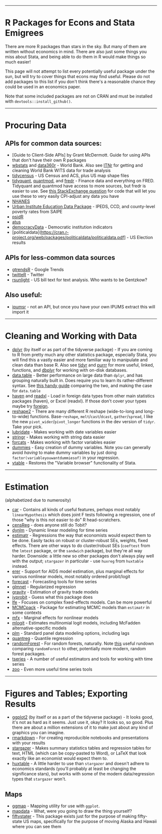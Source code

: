 ----
# R Packages for Econs and Stata Emigrees

There are more R packages than stars in the sky. But many of them are written without economics in mind. There are also just some things you miss about Stata, and being able to do them in R would make things so much easier!

This page will not attempt to list every potentially useful package under the sun, but will try to cover things that econs may find useful. Please do not add packages to this list if you don't think there's a reasonable chance they could be used in an economics paper.

Note that some included packages are not on CRAN and must be installed with `devtools::install_github()`.

----
# Procuring Data

## APIs for common data sources:
* [Guide to Client-Side APIs] by Grant McDermott. Guide for using APIs that don't have their own R packages
* [wbstats](https://cran.r-project.org/web/packages/wbstats/wbstats.pdf) and [data360r](https://tcdata360.worldbank.org/tools/data360r) - World Bank. Also see [ITNr](https://github.com/MatthewSmith430/ITNr) for getting and cleaning World Bank WITS data for trade analysis
* [tidycensus](https://cran.r-project.org/web/packages/tidycensus/tidycensus.pdf) - US Census and ACS, plus US map shape files
* [tidyquant](https://cran.r-project.org/web/packages/tidyquant/index.html), [quantmod](https://cran.r-project.org/web/packages/quantmod/index.html), and [fredr](https://cran.r-project.org/web/packages/fredr/vignettes/fredr.html) - Finance data and everything on FRED. Tidyquant and quantmod have access to more sources, but fredr is easier to use. See [this StackExchange question](https://stackoverflow.com/questions/12590180/inflation-adjusted-prices-package) for code that will let you use these to very easily CPI-adjust any data you have
* [NHANES](https://cran.r-project.org/web/packages/NHANES/NHANES.pdf)
* [Urban Institute Education Data Package](https://github.com/UrbanInstitute/education-data-package-r) - IPEDS, CCD, and county-level poverty rates from SAIPE
* [psidR](https://cran.r-project.org/web/packages/psidR/psidR.pdf)
* [atus](https://cran.r-project.org/web/packages/atus/atus.pdf)
* [democracyData](https://xmarquez.github.io/democracyData/index.html) - Democratic institution indicators
* [politicaldata](https://cran.r-project.org/web/packages/politicaldata/politicaldata.pdf] - US Election results

## APIs for less-common data sources
* [gtrendsR](https://cran.r-project.org/web/packages/gtrendsR/gtrendsR.pdf) - Google Trends
* [twitteR](https://cran.r-project.org/web/packages/twitteR/index.html) - Twitter
* [rsunlight](https://cran.r-project.org/web/packages/rsunlight/rsunlight.pdf) - US bill text for text analysis. Who wants to be Gentzkow?

## Also useful:
* [ipumsr](https://cran.r-project.org/web/packages/ipumsr/vignettes/ipums.html) - not an API, but once you have your own IPUMS extract this will import it

----
# Cleaning and Working with Data

* [dplyr](https://dplyr.tidyverse.org/) (by itself or as part of the tidyverse package) - If you are coming to R from pretty much any other statistics package, especially Stata, you will find this a vastly easier and more familiar way to manipulate and clean data than base R. Also see [tidyr](https://www.rdocumentation.org/packages/tidyr/versions/0.8.3) and [purrr](https://cran.r-project.org/web/packages/purrr/purrr.pdf) for more useful, linked, functions, and [dbplyr](https://cran.r-project.org/web/packages/dbplyr/index.html) for working with on-disk databases.
* [data.table](https://cran.r-project.org/web/packages/data.table/index.html) - Better performance on large data than `dplyr`, and has grouping naturally built in. Does require you to learn its rather-different syntax. See [this handy guide](https://atrebas.github.io/post/2019-03-03-datatable-dplyr/) comparing the two, and making the case for `data.table`
* [haven](https://cran.r-project.org/web/packages/haven/index.html) and [readxl](https://cran.r-project.org/web/packages/readxl/index.html) - Load in foreign data types from other main statistics packages (haven), or Excel (readxl). If those don't cover your types maybe try [foreign](https://cran.r-project.org/web/packages/foreign/foreign.pdf).
* [reshape2](https://cran.r-project.org/web/packages/reshape2/reshape2.pdf) - There are many different R reshape (wide-to-long and long-to-wide) functions. Base-`reshape`, `melt`/`cast`/`dcast`, `gather`/`spread`, I like the new `pivot_wider`/`pivot_longer` functions in the dev version of `tidyr`. Take your pick.
* [lubridate](https://cran.r-project.org/web/packages/lubridate/index.html) - Makes working with date variables easier
* [stringr](https://stringr.tidyverse.org/) - Makes working with string data easier
* [forcats](https://forcats.tidyverse.org/) - Makes working with factor variables easier
* [dummies](https://cran.r-project.org/web/packages/dummies/) - Easy creation of dummy variables. Note you can generally avoid *having* to make dummy variables by just doing `factor(variableyouwantdummiesof)` in your regression.
* [vtable](https://cran.r-project.org/package=vtable) - Restores the "Variable browser" functionality of Stata.

----
# Estimation

(alphabetized due to numerosity)

* [car](https://cran.r-project.org/web/packages/car/index.html) - Contains all kinds of useful features, perhaps most notably `linearHypothesis` which does joint F tests following a regression, one of those "why is this not easier to do" R head-scratchers.
* [censReg](https://cran.r-project.org/web/packages/censReg/index.html) - does anyone still do Tobit? 
* [dynlm](https://cran.r-project.org/web/packages/dynlm/dynlm.pdf) - Dynamic linear modeling for time series
* [estimatr](https://cran.r-project.org/web/packages/estimatr/estimatr.pdf) - Regressions the way that economists would expect them to be done. Easily tacks on robust or cluster-robust SEs, weights, fixed effects. There are other ways to do cluster/robust SEs (`coeftest` from the `lmtest` package, or the `sandwich` package), but they're all way harder. Downside: a little new so other packages don't always play well with the output; `stargazer` in particular - use `huxreg` from `huxtable` instead.
* [erer](https://cran.r-project.org/package=erer) - Support for AIDS model estimation, plus marginal effects for various nonlinear models, most notably ordered probit/logit
* [forecast](https://cran.r-project.org/web/packages/forecast/index.html) - Forecasting tools for time series
* [glmnet](https://cran.r-project.org/web/packages/glmnet/glmnet.pdf) - Regularized regression
* [gravity](https://cran.r-project.org/web/packages/gravity/index.html) - Estimation of gravity trade models
* [ivprobit](https://cran.r-project.org/web/packages/ivprobit/index.html) - Guess what this package does
* [lfe](https://cran.r-project.org/web/packages/lfe/lfe.pdf) - Focuses on complex fixed-effects models. Can be more powerful 
* [MCMCpack](https://cran.r-project.org/package=MCMCpack) - Package for estimating MCMC models
than `estimatr` in some contexts
* [mfx](https://cran.r-project.org/web/packages/mfx/vignettes/mfxarticle.pdf) - Marginal effects for nonlinear models
* [mlogit](https://cran.r-project.org/web/packages/mlogit/index.html) - Estimates multinomial logit models, including McFadden alternative-specific models
* [plm](https://cran.r-project.org/web/packages/plm/plm.pdf) - Standard panel data modeling options, including lags
* [quantreg](https://cran.r-project.org/web/packages/quantreg/index.html) - Quantile regression
* [randomForest](https://www.rdocumentation.org/packages/randomForest/versions/4.6-14) - For random forests, naturally. Note [this](http://philipppro.github.io/More_complete_list/) useful rundown comparing `randomForest` to other, potentially more modern, random forest packages.
* [tseries](https://cran.r-project.org/web/packages/tseries/index.html) - A number of useful estimators and tools for working with time series
* [zoo](https://cran.r-project.org/web/packages/zoo/index.html) - Even more useful time series tools

----
# Figures and Tables; Exporting Results

* [ggplot2](https://ggplot2.tidyverse.org/) (by itself or as a part of the tidyverse package) - It looks good, it's not as hard as it seems. Just use it, okay? It looks so, so good. Plus there are about a million extensions of it to make just about any kind of graphics you can imagine. 
* [rmarkdown](https://cran.r-project.org/web/packages/rmarkdown/index.html) - For creating reproducible notebooks and presentations with your results
* [stargazer](https://cran.r-project.org/web/packages/stargazer/stargazer.pdf) - Makes summary statistics tables and regression tables for text, HTML (which can be copy-pasted to Word), or LaTeX that look exactly like an economist would expect them to. 
* [huxtable](https://cran.r-project.org/web/packages/huxtable/index.html) - A little harder to use than `stargazer` and doesn't adhere to economics standards (you'll probably at least be changing the significance stars), but works with some of the modern data/regression types that `stargazer` won't.

## Maps
* [ggmap](https://cran.r-project.org/web/packages/ggmap/ggmap.pdf) - Mapping utility for use with `ggplot`.
* [mapdata](https://www.rdocumentation.org/packages/mapdata/versions/2.3.0) - What, were you going to draw the thing yourself?
* [fiftystater](https://github.com/cran/fiftystater) - This package exists just for the purpose of making fifty-state US maps, specifically for the purpose of moving Alaska and Hawaii where you can see them
